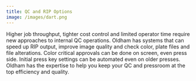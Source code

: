 ```yaml
---
title: QC and RIP Options
image: /images/dart.png
---
```


<!-- split -->
Higher job throughput, tighter cost control and limited operator time require new approaches to internal QC operations. Oldham has systems that can speed up RIP output, improve image quality and check color, plate files and file alterations. Color critical approvals can be done on screen, even press side. Initial press key settings can be automated even on older presses. Oldham has the expertise to help you keep your QC and pressroom at the top efficiency and quality.
